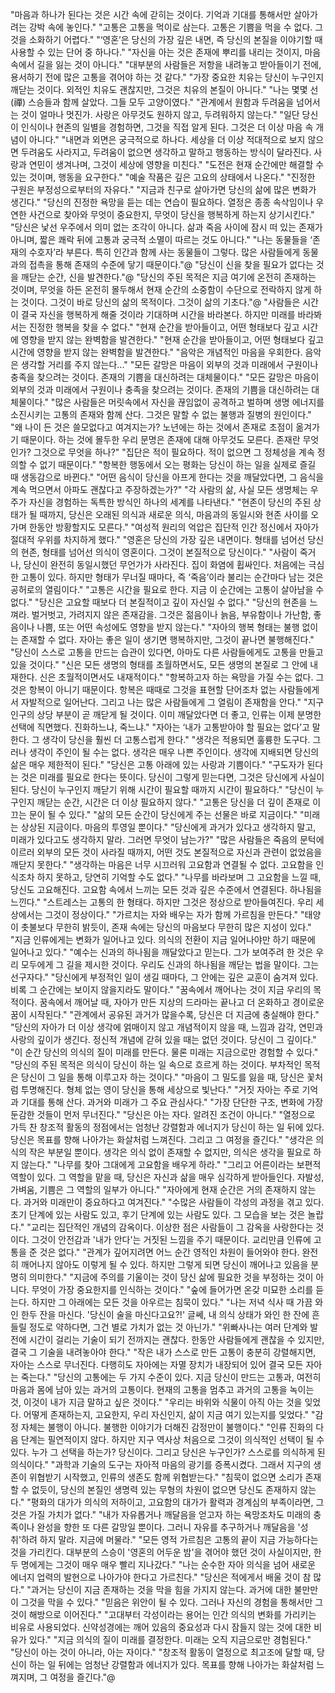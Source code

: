 "마음과 하나가 된다는 것은 시간 속에 갇히는 것이다. 기억과 기대를 통해서만 살아가려는 강박 속에 놓인다."
"고통은 고통을 먹이로 삼는다. 고통은 기쁨을 먹을 수 없다. 그것을 소화하기 어렵다."
"‘영혼’은 당신의 가장 깊은 내면, 즉 당신의 본질을 이야기할 때 사용할 수 있는 단어 중 하나다."
"자신을 아는 것은 존재에 뿌리를 내리는 것이지, 마음 속에서 길을 잃는 것이 아니다."
"대부분의 사람들은 저항을 내려놓고 받아들이기 전에, 용서하기 전에 많은 고통을 겪어야 하는 것 같다."
"가장 중요한 치유는 당신이 누구인지 깨닫는 것이다. 외적인 치유도 괜찮지만, 그것은 치유의 본질이 아니다."
"나는 몇몇 선(禪) 스승들과 함께 살았다. 그들 모두 고양이였다."
"관계에서 원함과 두려움을 넘어서는 것이 얼마나 멋진가. 사랑은 아무것도 원하지 않고, 두려워하지 않는다."
"일단 당신이 인식이나 현존의 일별을 경험하면, 그것을 직접 알게 된다. 그것은 더 이상 마음 속 개념이 아니다."
"내면과 외면은 궁극적으로 하나다. 세상을 더 이상 적대적으로 보지 않으면 두려움도 사라지고, 두려움이 없으면 생각하고 말하고 행동하는 방식이 달라진다. 사랑과 연민이 생겨나며, 그것이 세상에 영향을 미친다."
"도전은 현재 순간에만 해결할 수 있는 것이며, 행동을 요구한다."
"예술 작품은 깊은 고요의 상태에서 나온다."
"진정한 구원은 부정성으로부터의 자유다."
"지금과 친구로 살아가면 당신의 삶에 많은 변화가 생긴다."
"당신의 진정한 욕망을 듣는 데는 연습이 필요하다. 열정은 종종 속삭임이나 우연한 사건으로 찾아와 무엇이 중요한지, 무엇이 당신을 행복하게 하는지 상기시킨다."
"당신은 낯선 우주에서 의미 없는 조각이 아니다. 삶과 죽음 사이에 잠시 떠 있는 존재가 아니며, 짧은 쾌락 뒤에 고통과 궁극적 소멸이 따르는 것도 아니다."
"나는 동물들을 ‘존재의 수호자’라 부른다. 특히 인간과 함께 사는 동물들이 그렇다. 많은 사람들에게 동물과의 접촉을 통해 존재의 수준에 닿기 때문이다."@
"당신이 신을 찾을 필요가 없다는 것을 깨닫는 순간, 신을 발견한다."@
"당신의 주된 목적은 지금 여기에 온전히 존재하는 것이며, 무엇을 하든 온전히 몰두해서 현재 순간의 소중함이 수단으로 전락하지 않게 하는 것이다. 그것이 바로 당신의 삶의 목적이다. 그것이 삶의 기초다."@
"사람들은 시간이 결국 자신을 행복하게 해줄 것이라 기대하며 시간을 바라본다. 하지만 미래를 바라봐서는 진정한 행복을 찾을 수 없다."
"현재 순간을 받아들이고, 어떤 형태보다 깊고 시간에 영향을 받지 않는 완벽함을 발견한다."
"현재 순간을 받아들이고, 어떤 형태보다 깊고 시간에 영향을 받지 않는 완벽함을 발견한다."
"음악은 개념적인 마음을 우회한다. 음악은 생각할 거리를 주지 않는다..."
"모든 갈망은 마음이 외부의 것과 미래에서 구원이나 충족을 찾으려는 것이다. 존재의 기쁨을 대신하려는 대체물이다."
"모든 갈망은 마음이 외부의 것과 미래에서 구원이나 충족을 찾으려는 것이다. 존재의 기쁨을 대신하려는 대체물이다."
"많은 사람들은 머릿속에서 자신을 끊임없이 공격하고 벌하며 생명 에너지를 소진시키는 고통의 존재와 함께 산다. 그것은 말할 수 없는 불행과 질병의 원인이다."
"왜 나이 든 것은 쓸모없다고 여겨지는가? 노년에는 하는 것에서 존재로 초점이 옮겨가기 때문이다. 하는 것에 몰두한 우리 문명은 존재에 대해 아무것도 모른다. 존재란 무엇인가? 그것으로 무엇을 하나?"
"집단은 적이 필요하다. 적이 없으면 그 정체성을 계속 정의할 수 없기 때문이다."
"항복한 행동에서 오는 평화는 당신이 하는 일을 실제로 즐길 때 생동감으로 바뀐다."
"어떤 음식이 당신을 아프게 한다는 것을 깨달았다면, 그 음식을 계속 먹으면서 아파도 괜찮다고 주장하겠는가?"
"각 사람의 삶, 사실 모든 생명체는 우주가 자신을 경험하는 독특한 방식인 하나의 세계를 나타낸다."
"현존이 당신의 주된 상태가 될 때까지, 당신은 오래된 의식과 새로운 의식, 마음과의 동일시와 현존 사이를 오가며 한동안 방황할지도 모른다."
"여성적 원리의 억압은 집단적 인간 정신에서 자아가 절대적 우위를 차지하게 했다."
"영혼은 당신의 가장 깊은 내면이다. 형태를 넘어선 당신의 현존, 형태를 넘어선 의식이 영혼이다. 그것이 본질적으로 당신이다."
"사람이 죽거나, 당신이 완전히 동일시했던 무언가가 사라진다. 집이 화염에 휩싸인다. 처음에는 극심한 고통이 있다. 하지만 형태가 무너질 때마다, 즉 ‘죽음’이라 불리는 순간마다 남는 것은 공허로의 열림이다."
"고통은 시간을 필요로 한다. 지금 이 순간에는 고통이 살아남을 수 없다."
"당신은 고요할 때보다 더 본질적이고 깊이 자신일 수 없다."
"당신의 현존을 느껴라. 벌거벗고, 가려지지 않은 존재감을. 그것은 젊음이나 늙음, 부유함이나 가난함, 좋음이나 나쁨, 또는 어떤 속성에도 영향을 받지 않는다."
"자아의 행복 형태는 불행 없이는 존재할 수 없다. 자아는 좋은 일이 생기면 행복하지만, 그것이 끝나면 불행해진다."
"당신이 스스로 고통을 만드는 습관이 있다면, 아마도 다른 사람들에게도 고통을 만들고 있을 것이다."
"신은 모든 생명의 형태를 초월하면서도, 모든 생명의 본질로 그 안에 내재한다. 신은 초월적이면서도 내재적이다."
"항복하고자 하는 욕망을 가질 수는 없다. 그것은 항복이 아니기 때문이다. 항복은 때때로 그것을 표현할 단어조차 없는 사람들에게서 자발적으로 일어난다. 그리고 나는 많은 사람들에게 그 열림이 존재함을 안다."
"지구 인구의 상당 부분이 곧 깨닫게 될 것이다. 이미 깨달았다면 더 좋고, 인류는 이제 분명한 선택에 직면했다. 진화하느냐, 죽느냐."
"자아는 ‘내가 고통받아야 할 필요는 없다’고 말한다. 그 생각이 당신을 훨씬 더 고통스럽게 한다."
"생각은 적용되면 훌륭한 도구다. 그러나 생각이 주인이 될 수는 없다. 생각은 매우 나쁜 주인이다. 생각에 지배되면 당신의 삶은 매우 제한적이 된다."
"당신은 고통 아래에 있는 사랑과 기쁨이다."
"구도자가 된다는 것은 미래를 필요로 한다는 뜻이다. 당신이 그렇게 믿는다면, 그것은 당신에게 사실이 된다. 당신이 누구인지 깨닫기 위해 시간이 필요할 때까지 시간이 필요하다."
"당신이 누구인지 깨닫는 순간, 시간은 더 이상 필요하지 않다."
"고통은 당신을 더 깊이 존재로 이끄는 문이 될 수 있다."
"삶의 모든 순간이 당신에게 주는 선물은 바로 지금이다."
"미래는 상상된 지금이다. 마음의 투영일 뿐이다."
"당신에게 과거가 있다고 생각하지 말고, 미래가 있다고도 생각하지 말라. 그러면 무엇이 남는가?"
"많은 사람들은 죽음의 문턱에 이르러 외부의 모든 것이 사라질 때까지, 어떤 것도 본질적으로 자신과 관련이 없었음을 깨닫지 못한다."
"생각하는 마음은 너무 시끄러워 고요함과 연결될 수 없다. 고요함을 인식조차 하지 못하고, 당연히 기억할 수도 없다."
"나무를 바라보며 그 고요함을 느낄 때, 당신도 고요해진다. 고요함 속에서 느끼는 모든 것과 깊은 수준에서 연결된다. 하나됨을 느낀다."
"스트레스는 고통의 한 형태다. 하지만 그것은 정상으로 받아들여진다. 우리 세상에서는 그것이 정상이다."
"가르치는 자와 배우는 자가 함께 가르침을 만든다."
"태양이 촛불보다 무한히 밝듯이, 존재 속에는 당신의 마음보다 무한히 많은 지성이 있다."
"지금 인류에게는 변화가 일어나고 있다. 의식의 전환이 지금 일어나야만 하기 때문에 일어나고 있다."
"예수는 신과의 하나됨을 깨달았다고 믿는다. 그가 보여주려 한 것은 우리 모두에게 그 길을 제시한 것이다. 우리도 신과의 하나됨을 깨닫는 법을 말이다. 그는 선구자다."
"당신에게 부정적인 일이 생길 때마다, 그 안에는 깊은 교훈이 숨겨져 있다. 비록 그 순간에는 보이지 않을지라도 말이다."
"꿈속에서 깨어나는 것이 지금 우리의 목적이다. 꿈속에서 깨어날 때, 자아가 만든 지상의 드라마는 끝나고 더 온화하고 경이로운 꿈이 시작된다."
"관계에서 공유된 과거가 많을수록, 당신은 더 지금에 충실해야 한다."
"당신의 자아가 더 이상 생각에 얽매이지 않고 개념적이지 않을 때, 느낌과 감각, 연민과 사랑의 깊이가 생긴다. 정신적 개념에 갇혀 있을 때는 없던 것이다. 당신이 그 깊이다."
"이 순간 당신의 의식의 질이 미래를 만든다. 물론 미래는 지금으로만 경험할 수 있다."
"당신의 주된 목적은 의식이 당신이 하는 일 속으로 흐르게 하는 것이다. 부차적인 목적은 당신이 그 일을 통해 이루고자 하는 것이다."
"마음이 그 밀도를 잃을 때, 당신은 꽃처럼 투명해진다. 형체 없는 영이 당신을 통해 세상으로 빛난다."
"거짓 자아는 주로 기억과 기대를 통해 산다. 과거와 미래가 그 주요 관심사다."
"가장 단단한 구조, 변화에 가장 둔감한 것들이 먼저 무너진다."
"당신은 아는 자다. 알려진 조건이 아니다."
"열정으로 가득 찬 창조적 활동의 정점에서는 엄청난 강렬함과 에너지가 당신이 하는 일 뒤에 있다. 당신은 목표를 향해 나아가는 화살처럼 느껴진다. 그리고 그 여정을 즐긴다."
"생각은 의식의 작은 부분일 뿐이다. 생각은 의식 없이 존재할 수 없지만, 의식은 생각을 필요로 하지 않는다."
"나무를 찾아 그대에게 고요함을 배우게 하라."
"그리고 어른이라는 보편적 역할이 있다. 그 역할을 맡을 때, 당신은 자신과 삶을 매우 심각하게 받아들인다. 자발성, 가벼움, 기쁨은 그 역할의 일부가 아니다."
"자아에게 현재 순간은 거의 존재하지 않는다. 과거와 미래만이 중요하다고 여겨진다."
"수많은 사람들이 각성의 과정을 겪고 있다. 초기 단계에 있는 사람도 있고, 후기 단계에 있는 사람도 있다. 그 모습을 보는 것은 놀랍다."
"교리는 집단적인 개념의 감옥이다. 이상한 점은 사람들이 그 감옥을 사랑한다는 것이다. 그것이 안전감과 '내가 안다'는 거짓된 느낌을 주기 때문이다. 교리만큼 인류에 고통을 준 것은 없다."
"관계가 깊어지려면 어느 순간 영적인 차원이 들어와야 한다. 완전히 깨어나지 않아도 이렇게 될 수 있다. 하지만 그렇게 되면 당신이 깨어나고 있음을 분명히 의미한다."
"지금에 주의를 기울이는 것이 당신 삶에 필요한 것을 부정하는 것이 아니다. 무엇이 가장 중요한지를 인식하는 것이다."
"숲에 들어가면 온갖 미묘한 소리를 듣는다. 하지만 그 아래에는 모든 것을 아우르는 침묵이 있다."
"나는 저녁 식사 때 가끔 와인 한두 잔을 마신다. '당신이 술을 마신다고요?!' 글쎄, 내 의식 상태가 와인 한 잔에 흔들릴 정도로 약하다면, 그건 별로 가치가 없는 것 아닌가."
"위빠사나는 여러 단계와 발전에 시간이 걸리는 기술이 되기 전까지는 괜찮다. 한동안 사람들에게 괜찮을 수 있지만, 결국 그 기술을 내려놓아야 한다."
"작은 내가 스스로 만든 고통이 충분히 강렬해지면, 자아는 스스로 무너진다. 다행히도 자아에는 자멸 장치가 내장되어 있어 결국 모든 자아는 죽는다."
"당신의 고통에는 두 가지 수준이 있다. 지금 당신이 만드는 고통과, 여전히 마음과 몸에 남아 있는 과거의 고통이다. 현재의 고통을 멈추고 과거의 고통을 녹이는 것, 이것이 내가 지금 말하고 싶은 것이다."
"우리는 바위와 식물이 아직 아는 것을 잊었다. 어떻게 존재하는지, 고요한지, 우리 자신인지, 삶이 지금 여기 있는지를 잊었다."
"감정 자체는 불행이 아니다. 불행한 이야기가 더해진 감정만이 불행이다."
"인류 진화의 다음 단계는 필연적이지 않다. 하지만 지구 역사상 처음으로 그것이 의식적인 선택이 될 수 있다. 누가 그 선택을 하는가? 당신이다. 그리고 당신은 누구인가? 스스로를 의식하게 된 의식이다."
"과학과 기술의 도구는 자아적 마음의 광기를 증폭시켰다. 그래서 지구의 생존이 위협받기 시작했고, 인류의 생존도 함께 위협받는다."
"침묵이 없으면 소리가 존재할 수 없듯이, 당신의 본질인 생명력 있는 무형의 차원이 없으면 당신도 존재하지 않는다."
"평화의 대가가 의식의 저하이고, 고요함의 대가가 활력과 경계심의 부족이라면, 그것은 가질 가치가 없다."
"내가 자유롭거나 깨달음을 얻고자 하는 욕망조차도 미래의 충족이나 완성을 향한 또 다른 갈망일 뿐이다. 그러니 자유를 추구하거나 깨달음을 '성취'하려 하지 말라. 지금에 머물라."
"모든 영적 가르침은 고통의 끝이 지금 가능하다는 것을 가리킨다. 대부분의 스승이 '영혼의 어두운 밤'을 겪어야 했던 것이 사실이지만, 한두 명에게는 그것이 매우 매우 빨리 지나갔다."
"나는 순수한 자아 의식을 넘어 새로운 에너지 업력의 발현으로 나아가야 한다고 가르친다."
"당신은 적에게서 배울 것이 참 많다."
"과거는 당신이 지금 존재하는 것을 막을 힘을 가지지 않는다. 과거에 대한 불만만이 그것을 막을 수 있다."
"믿음은 위안이 될 수 있다. 그러나 자신의 경험을 통해서만 그것이 해방으로 이어진다."
"고대부터 각성이라는 용어는 인간 의식의 변화를 가리키는 비유로 사용되었다. 신약성경에는 깨어 있음의 중요성과 다시 잠들지 않는 것에 대한 비유가 있다."
"지금 의식의 질이 미래를 결정한다. 미래는 오직 지금으로만 경험된다."
"당신이 아는 것이 아니라, 아는 자이다."
"창조적 활동이 열정으로 최고조에 달할 때, 당신이 하는 일 뒤에는 엄청난 강렬함과 에너지가 있다. 목표를 향해 나아가는 화살처럼 느껴지며, 그 여정을 즐긴다."@